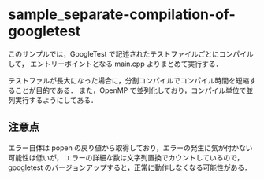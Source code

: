 # sample_separate-compilation-of-googletest

このサンプルでは，GoogleTest で記述されたテストファイルごとにコンパイルして，
エントリーポイントとなる main.cpp よりまとめて実行する．

テストファルが長大になった場合に，分割コンパイルでコンパイル時間を短縮することが目的である．
また，OpenMP で並列化しており，コンパイル単位で並列実行するようにしてある．

## 注意点

エラー自体は popen の戻り値から取得しており，エラーの発生に気が付かない可能性は低いが，
エラーの詳細な数は文字列置換でカウントしているので，googletest のバージョンアップすると，正常に動作しなくなる可能性がある．

